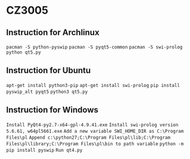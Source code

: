 # CZ3005

## Instruction for Archlinux
`pacman -S python-pyswip`
`pacman -S pyqt5-common`
`pacman -S swi-prolog`
`python qt5.py`

## Instruction for Ubuntu
`apt-get install python3-pip`
`apt-get install swi-prolog`
`pip install pyswip_alt pyqt5`
`python3 qt5.py`

## Instruction for Windows 
`Install PyQt4-py2.7-x64-gpl-4.9.41.exe`
`Install swi-prolog version 5.6.61, w64pl5661.exe`
`Add a new variable SWI_HOME_DIR as C:\Program Files\pl`
`Append c:\python27;C:\Program Files\pl\lib;C:\Program Files\pl\library;C:\Program Files\pl\bin to path variable`
`python -m pip install pyswip`
`Run qt4.py`
